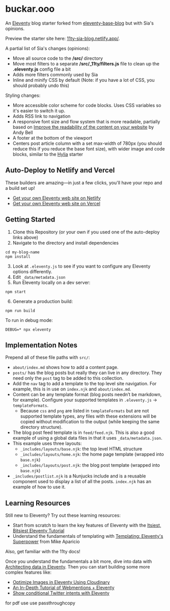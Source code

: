 # buckar.ooo

An [Eleventy](https://github.com/11ty/eleventy) blog starter forked from [eleventy-base-blog](https://github.com/11ty/eleventy-base-blog) but with Sia's opinions.

Preview the starter site here: [11ty-sia-blog.netlify.app/](https://11ty-sia-blog.netlify.app/).

A partial list of Sia's changes (opinions):
- Move all source code to the **/src/** directory
- Move most filters to a separate **/src/_11ty/filters.js** file to clean up the **.eleventy.js** config file a bit
- Adds more filters commonly used by Sia
- Inline and minify CSS by default (Note: if you have a lot of CSS, you should probably undo this)

Styling changes:
- More accessible color scheme for code blocks. Uses CSS variables so it's easier to switch it up.
- Adds RSS link to navigation
- A responsive font size and flow system that is more readable, partially based on [Improve the readability of the content on your website](https://piccalil.li/tutorial/improve-the-readability-of-the-content-on-your-website/) by Andy Bell
- A footer at the bottom of the viewport
- Centers post article column with a set max-width of 780px (you should reduce this if you reduce the base font size), with wider image and code blocks, similar to the [Hylia](https://hylia.website/) starter

## Auto-Deploy to Netlify and Vercel

These builders are amazing—in just a few clicks, you'll have your repo and a build set up!

* [Get your own Eleventy web site on Netlify](https://app.netlify.com/start/deploy?repository=https://github.com/siakaramalegos/11ty-sia-blog)
* [Get your own Eleventy web site on Vercel](https://vercel.com/import/project?template=siakaramalegos%2F11ty-sia-blog)

## Getting Started

1. Clone this Repository (or your own if you used one of the auto-deploy links above)
2. Navigate to the directory and install dependencies
  ```
  cd my-blog-name
  npm install
  ```
3. Look at `.eleventy.js` to see if you want to configure any Eleventy options differently.
4. Edit `_data/metadata.json`
5. Run Eleventy locally on a dev server:
  ```
  npm start
  ```
6. Generate a production build:
  ```
  npm run build
  ```

To run in debug mode:
```
DEBUG=* npx eleventy
```

## Implementation Notes

Prepend all of these file paths with `src/`:

* `about/index.md` shows how to add a content page.
* `posts/` has the blog posts but really they can live in any directory. They need only the `post` tag to be added to this collection.
* Add the `nav` tag to add a template to the top level site navigation. For example, this is in use on `index.njk` and `about/index.md`.
* Content can be any template format (blog posts needn’t be markdown, for example). Configure your supported templates in `.eleventy.js` -> `templateFormats`.
	* Because `css` and `png` are listed in `templateFormats` but are not supported template types, any files with these extensions will be copied without modification to the output (while keeping the same directory structure).
* The blog post feed template is in `feed/feed.njk`. This is also a good example of using a global data files in that it uses `_data/metadata.json`.
* This example uses three layouts:
  * `_includes/layouts/base.njk`: the top level HTML structure
  * `_includes/layouts/home.njk`: the home page template (wrapped into `base.njk`)
  * `_includes/layouts/post.njk`: the blog post template (wrapped into `base.njk`)
* `_includes/postlist.njk` is a Nunjucks include and is a reusable component used to display a list of all the posts. `index.njk` has an example of how to use it.

## Learning Resources

Still new to Eleventy? Try out these learning resources:

- Start from scratch to learn the key features of Eleventy with the [Itsiest, Bitsiest Eleventy Tutorial](https://sia.codes/posts/itsiest-bitsiest-eleventy-tutorial/)
- Understand the fundamentals of templating with [Templating: Eleventy's Superpower](https://www.youtube.com/watch?v=rZyNBd1WgVM) from  Mike Aparicio

Also, get familiar with the 11ty docs!

Once you understand the fundamentals a bit more, dive into data with [Architecting data in Eleventy](https://sia.codes/posts/architecting-data-in-eleventy/). Then you can start building some more complex features like:

- [Optimize Images in Eleventy Using Cloudinary](https://sia.codes/posts/eleventy-and-cloudinary-images/)
- [An In-Depth Tutorial of Webmentions + Eleventy](https://sia.codes/posts/webmentions-eleventy-in-depth/)
- [Show conditional Twitter intents with Eleventy](https://sia.codes/posts/conditional-twitter-intents-with-eleventy/)


for pdf use use passthroughcopy
